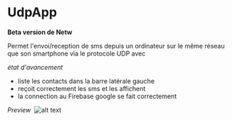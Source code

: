 # UdpApp

**Beta version de Netw**

Permet l'envoi/reception de sms depuis un ordinateur sur le même réseau que son smartphone via le protocole UDP avec 

*état d'avancement*
  - liste les contacts dans la barre latérale gauche
  - reçoit correctement les sms et les affichent
  - la connection au Firebase google se fait correctement
  
  *Preview*
  ![alt text](https://mika.unrozah.fr/img/preview.png)

